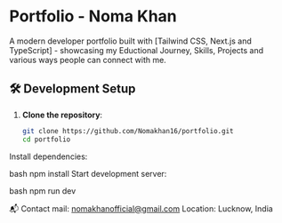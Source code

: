 # Portfolio - Noma Khan

A modern developer portfolio built with [Tailwind CSS, Next.js and TypeScript] - showcasing my Eductional Journey, Skills, Projects and various ways people can connect with me.

## 🛠️ Development Setup

1. **Clone the repository**:
   ```bash
   git clone https://github.com/Nomakhan16/portfolio.git
   cd portfolio
   ```

Install dependencies:

bash
npm install
Start development server:

bash
npm run dev

📬 Contact
mail: nomakhanofficial@gmail.com
Location: Lucknow, India


